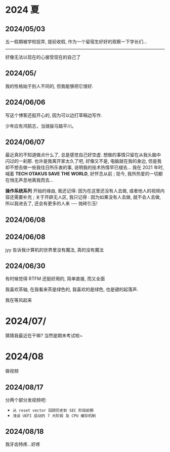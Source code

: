 # 2024 夏

## 2024/05/03

五一假期被学校捉弄, 提前收假, 作为一个留宿生好好的观察一下学长们...

---

好像无法以现在的心接受现在的自己了

## 2024/05/

我的性格始于别人不同的, 但我能够把它很好.

## 2024/06/06

写这个博客还挺开心的, 因为可以边打草稿边写作.

少年应有鸿鹄志，当骑骏马踏平川。

## 2024/06/07

最近真的不知道做点什么了, 总是感觉自己好空虚. 想做的事情只留在从我头脑中闪过的一刹那. 也许是我离开家太久了吧, 好像又不是, 电脑就在我的身边, 但是我却不想去做一些我往日所乐衷的事, 说明我的技术热情早已褪去... 我在 2021 年时, 喊着 **TECH OTAKUS SAVE THE WORLD**, 好怀念从前 ; 现今, 我所热爱的一切都在悄无声息地离我而去...

**操作系统系列** 开始的缘由, 我还记得: 因为在这里还没有人去做, 或者他人的视频内容还需要补充 ; 关于开辟无人区, 我只记得 : 因为如果没有人去做, 就不会人去做, 所以我进去了, 还会有更多的人来 --- 抛砖引玉!

## 2024/06/08

> 

## 2024/06/08

jyy 告诉我计算机的世界里没有魔法, 真的没有魔法

## 2024/06/30

有时候觉得 RTFM 还挺好用的, 简单直接, 而又全面

我喜欢茶轴, 在我看来茶是绿色的, 我喜欢的是绿色, 也是键的起落声.

我在等风起来

# 2024/07/

猜猜我最近在干嘛? 当然是期末考试啦~

# 2024/08

做视频

## 2024/08/17

分两个部分发视频吧:

- `从 reset vector 回顾历史到 SEC 阶段前期`
- `浅谈 UEFI 启动的 7 大阶段 及 CPU 缓存机制`

## 2024/08/18

我牙齿特疼...好疼

